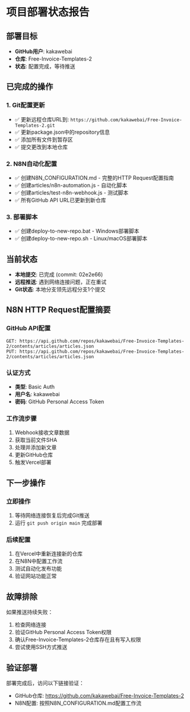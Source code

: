 # 项目部署状态报告

## 部署目标
- **GitHub用户**: kakawebai
- **仓库**: Free-Invoice-Templates-2
- **状态**: 配置完成，等待推送

## 已完成的操作

### 1. Git配置更新
- ✅ 更新远程仓库URL到: `https://github.com/kakawebai/Free-Invoice-Templates-2.git`
- ✅ 更新package.json中的repository信息
- ✅ 添加所有文件到暂存区
- ✅ 提交更改到本地仓库

### 2. N8N自动化配置
- ✅ 创建N8N_CONFIGURATION.md - 完整的HTTP Request配置指南
- ✅ 创建articles/n8n-automation.js - 自动化脚本
- ✅ 创建articles/test-n8n-webhook.js - 测试脚本
- ✅ 所有GitHub API URL已更新到新仓库

### 3. 部署脚本
- ✅ 创建deploy-to-new-repo.bat - Windows部署脚本
- ✅ 创建deploy-to-new-repo.sh - Linux/macOS部署脚本

## 当前状态
- **本地提交**: 已完成 (commit: 02e2e66)
- **远程推送**: 遇到网络连接问题，正在重试
- **Git状态**: 本地分支领先远程分支1个提交

## N8N HTTP Request配置摘要

### GitHub API配置
```
GET: https://api.github.com/repos/kakawebai/Free-Invoice-Templates-2/contents/articles/articles.json
PUT: https://api.github.com/repos/kakawebai/Free-Invoice-Templates-2/contents/articles/articles.json
```

### 认证方式
- **类型**: Basic Auth
- **用户名**: kakawebai
- **密码**: GitHub Personal Access Token

### 工作流步骤
1. Webhook接收文章数据
2. 获取当前文件SHA
3. 处理并添加新文章
4. 更新GitHub仓库
5. 触发Vercel部署

## 下一步操作

### 立即操作
1. 等待网络连接恢复后完成Git推送
2. 运行 `git push origin main` 完成部署

### 后续配置
1. 在Vercel中重新连接新的仓库
2. 在N8N中配置工作流
3. 测试自动化发布功能
4. 验证网站功能正常

## 故障排除

如果推送持续失败：
1. 检查网络连接
2. 验证GitHub Personal Access Token权限
3. 确认Free-Invoice-Templates-2仓库存在且有写入权限
4. 尝试使用SSH方式推送

## 验证部署
部署完成后，访问以下链接验证：
- GitHub仓库: https://github.com/kakawebai/Free-Invoice-Templates-2
- N8N配置: 按照N8N_CONFIGURATION.md配置工作流
